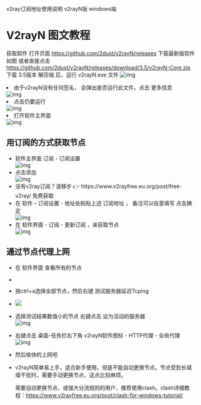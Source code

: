 v2ray订阅地址使用说明 v2rayN版 windows端

V2rayN 图文教程
===================

获取软件
打开页面 https://github.com/2dust/v2rayN/releases 下载最新版软件 如图
或者直接点击 https://github.com/2dust/v2rayN/releases/download/3.5/v2rayN-Core.zip 下载 3.5版本
解压缩 后，运行 v2rayN.exe 文件
<img src="https://cdn.jsdelivr.net/gh/aiboboxx/images/20211008-18-04-17-1-7a0a7f.png" alt="img" loading="lazy"></li>
<li>由于v2rayN没有任何签名， 会弹出是否运行此文件，点击 更多信息<br>
<img src="https://cdn.jsdelivr.net/gh/aiboboxx/images/20211008-18-04-17-2-9df777.png" alt="img" loading="lazy"></li>
<li>点击仍要运行<br>
<img src="https://cdn.jsdelivr.net/gh/aiboboxx/images/20211008-18-04-17-3-e655bc.png" alt="img" loading="lazy"></li>
<li>打开软件主界面<br>
<img src="https://cdn.jsdelivr.net/gh/aiboboxx/images/20211008-18-04-17-4-0d234b.png" alt="img" loading="lazy"></li>
</ul>
<h2 id="用订阅的方式获取节点">用订阅的方式获取节点</h2>
<ul>
<li>软件主界面 订阅 - 订阅设置<br>
<img src="https://cdn.jsdelivr.net/gh/aiboboxx/images/20211008-18-04-17-5-e1d223.png" alt="img" loading="lazy"></li>
<li>点击添加<br>
<img src="https://cdn.jsdelivr.net/gh/aiboboxx/images/20211008-18-04-17-6-a033a0.png" alt="img" loading="lazy"></li>
<li>没有v2ray订阅？请移步 👉 https://www.v2rayfree.eu.org/post/free-v2ray/ 免费获取</li>
<li>在 软件 - 订阅设置 - 地址处粘贴上述 订阅地址 ， 备注可以任意填写 点击确定<br>
<img src="https://cdn.jsdelivr.net/gh/aiboboxx/images/20211008-18-04-17-8-51cf6f.png" alt="img" loading="lazy"></li>
<li>在 软件界面 - 订阅 - 更新订阅 ，来获取节点<br>
<img src="https://cdn.jsdelivr.net/gh/aiboboxx/images/20211008-18-04-17-9-4555db.png" alt="img" loading="lazy"></li>
</ul>
<h2 id="通过节点代理上网">通过节点代理上网</h2>
<ul>
<li>
<p>在 软件界面 查看所有的节点</p>
</li>
<li>
<figure data-type="image" tabindex="1"><img src="https://cdn.jsdelivr.net/gh/aiboboxx/images/20211008-18-04-17-10-8132d9.png" alt="" loading="lazy"></figure>
</li>
<li>
<p>按ctrl+a选择全部节点，然后右键 测试服务器延迟Tcping</p>
</li>
<li>
<img src="https://images-abx.vercel.app/2022/05/03/263451895b33647dc643228984ad40bc-3bd1c1.png"  />
</li>
<li>
<p>选择测试结果数值小的节点 右键点击 设为活动的服务器<br>
<img src="https://cdn.jsdelivr.net/gh/aiboboxx/images/20211008-18-04-17-11-08ffc8.png" alt="img" loading="lazy"></p>
</li>
<li>
<p>右键点击 桌面-任务栏右下角 v2rayN软件图标 - HTTP代理 - 全局代理<br>
<img src="https://cdn.jsdelivr.net/gh/aiboboxx/images/20211008-18-04-17-12-b66fde.png" alt="img" loading="lazy"></p>
</li>
<li>
<p>然后愉快的上网吧</p>
</li>
<li>
<p>v2rayN简单易上手，适合新手使用，但是不能自动更换节点。节点受到长城墙干扰时，需要手动更换节点，这点比较麻烦。</p>
<p>需要自动更换节点、或强大分流规则的用户，推荐使用clash。clash详细教程：<a href="https://www.v2rayfree.eu.org/post/clash-for-windows-tutorial/">https://www.v2rayfree.eu.org/post/clash-for-windows-tutorial/</a></p>
</li>
